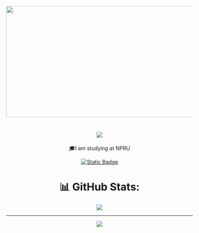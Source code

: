 <div id="header" align="center">
  <img src="https://static.wikia.nocookie.net/animal-jam-clans-1/images/8/85/Purple_flower_gif.gif" width="550" height="300"/>
  <h1 align="center">
    <img src="https://readme-typing-svg.herokuapp.com/?font=Righteous&size=35&color=C8A2C8&center=true&vCenter=true&width=500&height=70&duration=4000&lines=Hi+There!+👋;+I'm+Angkan+Baitoey!;" />
</h1>
  <p>
  🎓I am studying at NPRU<br>
  </p>
  
</div>

<div id="badges"  align="center">
<a href="https://www.facebook.com/Justl3est">
    <img alt="Static Badge" src="https://img.shields.io/badge/facebook-angkan?style=for-the-badge&logo=facebook&color=%234267b2">
  </a>
  <br>

# 📊 GitHub Stats:
![](https://github-readme-stats.vercel.app/api/top-langs/?username=justbest2003&theme=dark&hide_border=false&include_all_commits=false&count_private=false&layout=compact)

---
[![](https://visitcount.itsvg.in/api?id=justbest2003&icon=0&color=0)](https://visitcount.itsvg.in)
<!-- Proudly created with GPRM ( https://gprm.itsvg.in ) -->

</div>

